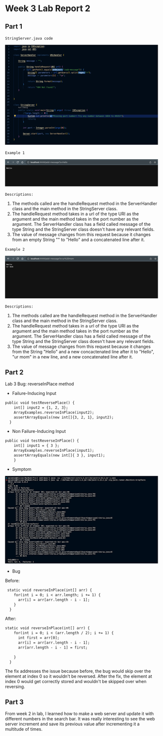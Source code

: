 # Week 3 Lab Report 2

## Part 1
`StringServer.java code`

![StringServer](StringServer.png)


`Example 1`

![image](Hello.png)

`Descriptions:`

1. The methods called are the handleRequest method in the ServerHandler class and the main method in the StringServer class.
2. The handleRequest method takes in a url of the type URI as the argument and the main method takes in the port number as the argument. The ServerHandler class has a field called message of the type String and the StringServer class doesn't have any relevant fields.
3. The value of message changes from this request because it changes from an empty String "" to "Hello" and a concatenated line after it.



`Example 2`

![image](urmom.png)

`Descriptions:`


1. The methods called are the handleRequest method in the ServerHandler class and the main method in the StringServer class.
2. The handleRequest method takes in a url of the type URI as the argument and the main method takes in the port number as the argument. The ServerHandler class has a field called message of the type String and the StringServer class doesn't have any relevant fields.
3. The value of message changes from this request because it changes from the String "Hello" and a new concactenated line after it to "Hello", "ur mom" in a new line, and a new concatenated line after it.


## Part 2
Lab 3 Bug: reverseInPlace method
* Failure-Inducing Input
```
public void testReversePlace() {
    int[] input2 = {1, 2, 3};
    ArrayExamples.reverseInPlace(input2);
    assertArrayEquals(new int[]{3, 2, 1}, input2);
  } 
```
* Non Failure-Inducing Input
```
public void testReverseInPlace() {
    int[] input1 = { 3 };
    ArrayExamples.reverseInPlace(input1);
    assertArrayEquals(new int[]{ 3 }, input1);
	}
```
* Symptom


![Symptom](Symptom.png)
* Bug


Before:
```
 static void reverseInPlace(int[] arr) {
    for(int i = 0; i < arr.length; i += 1) {
      arr[i] = arr[arr.length - i - 1];
    }
  }
```
After:
```
static void reverseInPlace(int[] arr) {
    for(int i = 0; i < (arr.length / 2); i += 1) {
      int first = arr[0];
      arr[i] = arr[arr.length - i - 1];
      arr[arr.length - i - 1] = first; 

    }
  }
```

The fix addresses the issue because before, the bug would skip over the element at index 0 so it wouldn't be reversed. After the fix, the element at index 0 would get correctly stored and wouldn't be skipped over when reversing. 


## Part 3
From week 2 in lab, I learned how to make a web server and update it with different numbers in the search bar. It was really interesting to see the web server increment and save its previous value after incrementing it a multitude of times.
